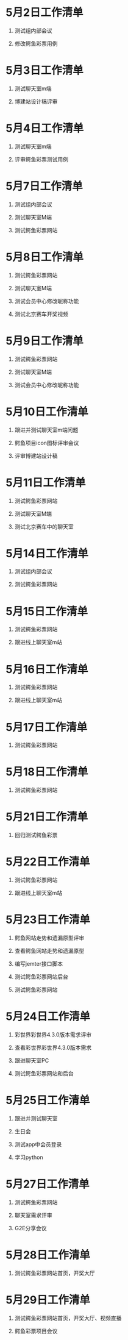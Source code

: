 # 5月2日工作清单

1. 测试组内部会议

2. 修改鳄鱼彩票用例

# 5月3日工作清单

1. 测试聊天室m端

2. 博建站设计稿评审

# 5月4日工作清单

1. 测试聊天室m端

2. 评审鳄鱼彩票测试用例

# 5月7日工作清单

1. 测试组内部会议

2. 测试聊天室M端

3. 测试鳄鱼彩票网站

# 5月8日工作清单

1. 测试鳄鱼彩票网站

2. 测试聊天室M端

3. 测试会员中心修改昵称功能

4. 测试北京赛车开奖视频

# 5月9日工作清单

1. 测试鳄鱼彩票网站

2. 测试聊天室M端

3. 测试会员中心修改昵称功能

# 5月10日工作清单

1. 跟进并测试聊天室m端问题

2. 鳄鱼项目icon图标评审会议

3. 评审博建站设计稿

# 5月11日工作清单

1. 测试鳄鱼彩票网站

2. 测试聊天室M端

3. 测试北京赛车中的聊天室

# 5月14日工作清单

1. 测试组内部会议

2. 测试鳄鱼彩票网站

# 5月15日工作清单

1. 测试鳄鱼彩票网站

2. 跟进线上聊天室m站

# 5月16日工作清单

1. 测试鳄鱼彩票网站

2. 跟进线上聊天室m站

# 5月17日工作清单

1. 测试鳄鱼彩票网站

# 5月18日工作清单

1. 测试鳄鱼彩票网站

# 5月21日工作清单

1. 回归测试鳄鱼彩票

# 5月22日工作清单

1. 测试鳄鱼彩票网站

2. 跟进线上聊天室m站

# 5月23日工作清单

1. 鳄鱼网站走势和遗漏原型评审

2. 查看鳄鱼网站走势和遗漏原型

3. 编写jemter接口脚本

4. 测试鳄鱼彩票网站后台

5. 测试鳄鱼彩票网站

# 5月24日工作清单

1. 彩世界彩世界4.3.0版本需求评审

2. 查看彩世界彩世界4.3.0版本需求

3. 跟进聊天室PC

4. 测试鳄鱼彩票网站和后台

# 5月25日工作清单

1. 跟进并测试聊天室

2. 生日会

3. 测试app中会员登录

4. 学习python

# 5月27日工作清单

1. 测试鳄鱼彩票网站

2. 聊天室需求评审

3. G2E分享会议

# 5月28日工作清单

1. 测试鳄鱼彩票网站首页，开奖大厅

# 5月29日工作清单

1. 测试鳄鱼彩票网站首页，开奖大厅、视频直播

2. 鳄鱼彩票项目会议